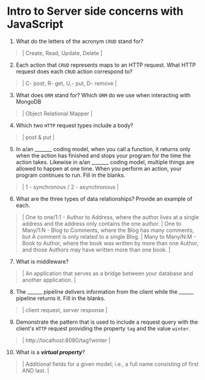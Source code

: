 # Intro to Server side concerns with JavaScript
01. What do the letters of the acronym `CRUD` stand for?

  > | Create, Read, Update, Delete |

02. Each action that `CRUD` represents maps to an HTTP request. What HTTP request does each `CRUD` action correspond to?

  > | C- post, R- get, U,- put, D- remove |

03. What does `ORM` stand for? Which `ORM` do we use when interacting with MongoDB

  > | Object Relational Mapper |

04. Which two `HTTP` request types include a body?

  > | post & put |

05. In a/an _______ coding model, when you call a function, it returns only when the action has finished and stops your program for the time the action takes. Likewise in a/an _______ coding model, multiple things are allowed to happen at one time. When you perform an action, your program continues to run.  Fill in the blanks.

  > | 1 - synchronous / 2 - asynchronous |

06. What are the three types of data relationships? Provide an example of each.

  > | One to one/1:1 - Author to Address, where the author lives at a single address and the address only contains the one author.
    | One to Many/1:N - Blog to Comments, where the Blog has many comments, but A comment is only related to a single Blog.
    | Many to Many/N:M - Book to Author, where the book was written by more than one Author, and those Authors may have written more than one book. |

07. What is middleware?

  > | An application that serves as a bridge between your database and another application. |

08. The ______ pipeline delivers information from the client while the ______ pipeline returns it. Fill in the blanks. 

  > | client request,  server response |

09. Demonstrate the pattern that is used to include a request query with the client's `HTTP` request providing the property `tag` and the value `winter`.

  > | http://localhost:8080/tag?winter |

10. What is a ***virtual property***?

  > | Additional fields for a given model; i.e., a full name consisting of first AND last. |
